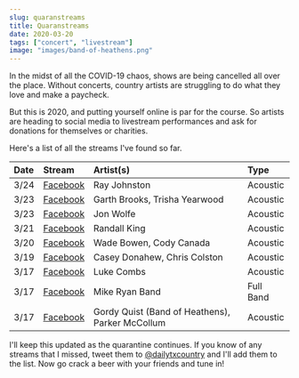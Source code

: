 ```yaml
---
slug: quaranstreams
title: Quaranstreams
date: 2020-03-20
tags: ["concert", "livestream"]
image: "images/band-of-heathens.png"
---
```


In the midst of all the COVID-19 chaos, shows are being cancelled all over the place. Without concerts, country artists are struggling to do what they love and make a paycheck.

But this is 2020, and putting yourself online is par for the course. So artists are heading to social media to livestream performances and ask for donations for themselves or charities.

Here's a list of all the streams I've found so far.

| Date | Stream                       | Artist(s)                                       | Type      |
| :--- | :--------------------------- | :---------------------------------------------- | :-------- |
| 3/24 | [Facebook][ray-johnston]     | Ray Johnston                                    | Acoustic  |
| 3/23 | [Facebook][garth-brooks]     | Garth Brooks, Trisha Yearwood                   | Acoustic  |
| 3/23 | [Facebook][jon-wolfe]        | Jon Wolfe                                       | Acoustic  |
| 3/21 | [Facebook][randall-king]     | Randall King                                    | Acoustic  |
| 3/20 | [Facebook][wade-bowen]       | Wade Bowen, Cody Canada                         | Acoustic  |
| 3/19 | [Facebook][casey-donahew]    | Casey Donahew, Chris Colston                    | Acoustic  |
| 3/17 | [Facebook][luke-combs]       | Luke Combs                                      | Acoustic  |
| 3/17 | [Facebook][mike-ryan]        | Mike Ryan Band                                  | Full Band |
| 3/17 | [Facebook][band-of-heathens] | Gordy Quist (Band of Heathens), Parker McCollum | Acoustic  |

I'll keep this updated as the quarantine continues. If you know of any streams that I missed, tweet them to [@dailytxcountry][twitter] and I'll add them to the list. Now go crack a beer with your friends and tune in!

[ray-johnston]: https://www.facebook.com/events/1541096839400379
[garth-brooks]: https://www.facebook.com/727776603968442/videos/1127791137563266
[jon-wolfe]: https://www.facebook.com/7764681979/videos/2486645101587177
[randall-king]: https://www.facebook.com/114539201938287/videos/222118509174798
[wade-bowen]: https://www.facebook.com/thewadebowen/videos/255579418936960
[casey-donahew]: https://www.facebook.com/CaseyDonahewBand/videos/518465142420527
[luke-combs]: https://www.facebook.com/207710979309900/videos/643877509515542
[mike-ryan]: https://www.facebook.com/mikeryanband/videos/1583061208530257
[band-of-heathens]: https://www.facebook.com/thebandofheathens/videos/2759658424156981
[twitter]: https://twitter.com/dailytxcountry
